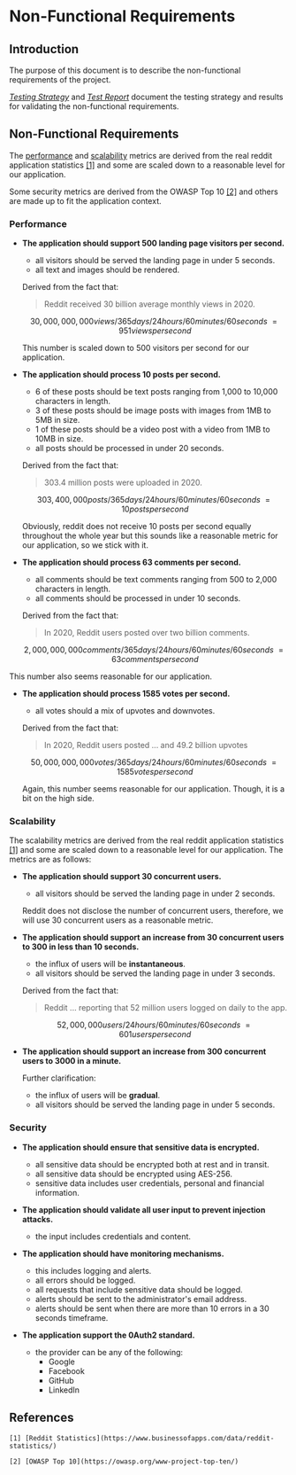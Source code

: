 # Non-Functional Requirements

## Introduction

The purpose of this document is to describe the non-functional requirements of the project.

[_Testing Strategy_](testing-strategy.md) and [_Test Report_](test-report.md) document
the testing strategy and results for validating the non-functional requirements.

## Non-Functional Requirements

The [performance](#performance) and [scalability](#scalability) metrics are derived from the real
reddit application statistics [[1]](#references) and some are scaled down to a reasonable level for
our application.

Some security metrics are derived from the OWASP Top 10 [[2]](#references) and others are made up to
fit the application context.

### Performance

- **The application should support 500 landing page visitors per second.**

    - all visitors should be served the landing page in under 5 seconds.
    - all text and images should be rendered.

  Derived from the fact that:
  > Reddit received 30 billion average monthly views in 2020.

   ```math
   30,000,000,000 views / 365 days / 24 hours / 60 minutes / 60 seconds ~= 951 views per second
   ```

  This number is scaled down to 500 visitors per second for our application.

- **The application should process 10 posts per second.**

    - 6 of these posts should be text posts ranging from 1,000 to 10,000 characters in length.
    - 3 of these posts should be image posts with images from 1MB to 5MB in size.
    - 1 of these posts should be a video post with a video from 1MB to 10MB in size.
    - all posts should be processed in under 20 seconds.

  Derived from the fact that:
  > 303.4 million posts were uploaded in 2020.

  ```math
  303,400,000 posts / 365 days / 24 hours / 60 minutes / 60 seconds ~= 10 posts per second
  ```

  Obviously, reddit does not receive 10 posts per second equally throughout the whole year but this
  sounds like a reasonable metric for our application, so we stick with it.

- **The application should process 63 comments per second.**

    - all comments should be text comments ranging from 500 to 2,000 characters in length.
    - all comments should be processed in under 10 seconds.

  Derived from the fact that:
  > In 2020, Reddit users posted over two billion comments.

  ```math
  2,000,000,000 comments / 365 days / 24 hours / 60 minutes / 60 seconds ~= 63 comments per second
  ```

This number also seems reasonable for our application.

- **The application should process 1585 votes per second.**

    - all votes should a mix of upvotes and downvotes.

  Derived from the fact that:
  > In 2020, Reddit users posted ... and 49.2 billion upvotes

  ```math
  50,000,000,000 votes / 365 days / 24 hours / 60 minutes / 60 seconds ~= 1585 votes per second
  ```

  Again, this number seems reasonable for our application. Though, it is a bit on the high side.

### Scalability

The scalability metrics are derived from the real reddit application statistics [[1]](#references)
and some are scaled down to a reasonable level for our application. The metrics are as follows:

- **The application should support 30 concurrent users.**

    - all visitors should be served the landing page in under 2 seconds.

  Reddit does not disclose the number of concurrent users, therefore, we will use 30 concurrent
  users as a reasonable metric.

- **The application should support an increase from 30 concurrent users to 300 in less than
  10 seconds.**

    - the influx of users will be **instantaneous**.
    - all visitors should be served the landing page in under 3 seconds.

  Derived from the fact that:
  > Reddit ... reporting that 52 million users logged on daily to the app.

  ```math
  52,000,000 users / 24 hours / 60 minutes / 60 seconds ~= 601 users per second
  ```

- **The application should support an increase from 300 concurrent users to 3000 in a minute.**

  Further clarification:
    - the influx of users will be **gradual**.
    - all visitors should be served the landing page in under 5 seconds.

### Security

- **The application should ensure that sensitive data is encrypted.**

    - all sensitive data should be encrypted both at rest and in transit.
    - all sensitive data should be encrypted using AES-256.
    - sensitive data includes user credentials, personal and financial information.

- **The application should validate all user input to prevent injection attacks.**

    - the input includes credentials and content.

- **The application should have monitoring mechanisms.**

    - this includes logging and alerts.
    - all errors should be logged.
    - all requests that include sensitive data should be logged.
    - alerts should be sent to the administrator's email address.
    - alerts should be sent when there are more than 10 errors in a 30 seconds timeframe.

- **The application support the 0Auth2 standard.**

    - the provider can be any of the following:
        - Google
        - Facebook
        - GitHub
        - LinkedIn

## References

    [1] [Reddit Statistics](https://www.businessofapps.com/data/reddit-statistics/)

    [2] [OWASP Top 10](https://owasp.org/www-project-top-ten/)
